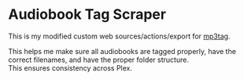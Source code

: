 # Audiobook Tag Scraper

This is my modified custom web sources/actions/export for [mp3tag](https://www.mp3tag.de/en/).


This helps me make sure all audiobooks are tagged properly, have the correct filenames, and have the proper folder structure.  
This ensures consistency across Plex.


